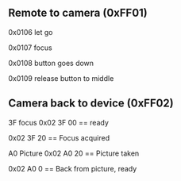 ## Remote to camera (0xFF01)
0x0106 let go

0x0107 focus

0x0108 button goes down

0x0109 release button to middle

## Camera back to device (0xFF02)

3F focus
0x02 3F 00 == ready

0x02 3F 20 == Focus acquired 

A0 Picture
0x02 A0 20 == Picture taken

0x02 A0 0 == Back from picture, ready